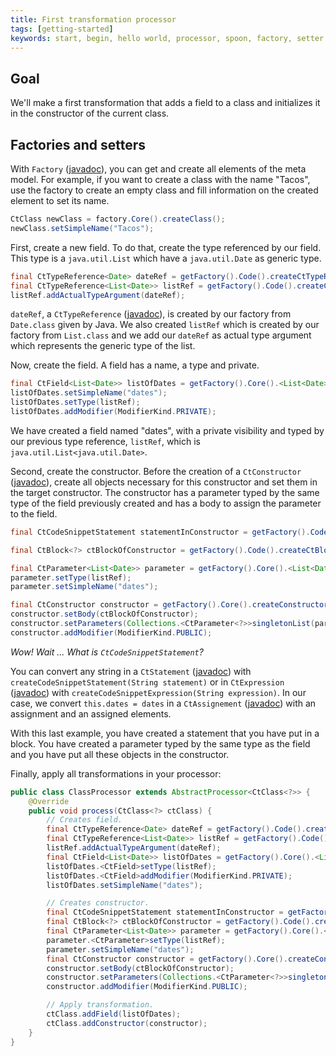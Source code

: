 ```yaml
---
title: First transformation processor
tags: [getting-started]
keywords: start, begin, hello world, processor, spoon, factory, setter
---
```



## Goal


We'll make a first transformation that adds a field to a class
and initializes it in the constructor of the current class.


## Factories and setters

With `Factory` ([javadoc](http://spoon.gforge.inria.fr/mvnsites/spoon-core/spoon-core/apidocs/spoon/reflect/factory/Factory.html)), 
you can get and create all elements of the meta model. For example, if you want 
to create a class with the name "Tacos", use the factory to create an empty class 
and fill information on the created element to set its name.

```java
CtClass newClass = factory.Core().createClass();
newClass.setSimpleName("Tacos");
```

First, create a new field. To do that, create the type referenced by our field. 
This type is a `java.util.List` which have a `java.util.Date` as generic type.

```java
final CtTypeReference<Date> dateRef = getFactory().Code().createCtTypeReference(Date.class);
final CtTypeReference<List<Date>> listRef = getFactory().Code().createCtTypeReference(List.class);
listRef.addActualTypeArgument(dateRef);
```

`dateRef`, a `CtTypeReference` ([javadoc](http://spoon.gforge.inria.fr/mvnsites/spoon-core/spoon-core/apidocs/spoon/reflect/reference/CtTypeReference.html)), 
is created by our factory from `Date.class` given by Java. We also created `listRef` which 
is created by our factory from `List.class` and we add our `dateRef` as actual type argument 
which represents the generic type of the list.

Now, create the field. A field has a name, a type and private.

```java
final CtField<List<Date>> listOfDates = getFactory().Core().<List<Date>>createField();
listOfDates.setSimpleName("dates");
listOfDates.setType(listRef);
listOfDates.addModifier(ModifierKind.PRIVATE);
```

We have created a field named "dates", with a private visibility and typed by our previous type reference, 
`listRef`, which is `java.util.List<java.util.Date>`. 

Second, create the constructor. Before the creation of a `CtConstructor` ([javadoc](http://spoon.gforge.inria.fr/mvnsites/spoon-core/spoon-core/apidocs/spoon/reflect/declaration/CtConstructor.html)), 
create all objects necessary for this constructor and set them in the target constructor. 
The constructor has a parameter typed by the same type of the field previously created 
and has a body to assign the parameter to the field.

```java
final CtCodeSnippetStatement statementInConstructor = getFactory().Code().createCodeSnippetStatement("this.dates = dates");

final CtBlock<?> ctBlockOfConstructor = getFactory().Code().createCtBlock(statementInConstructor);

final CtParameter<List<Date>> parameter = getFactory().Core().<List<Date>>createParameter();
parameter.setType(listRef);
parameter.setSimpleName("dates");

final CtConstructor constructor = getFactory().Core().createConstructor();
constructor.setBody(ctBlockOfConstructor);
constructor.setParameters(Collections.<CtParameter<?>>singletonList(parameter));
constructor.addModifier(ModifierKind.PUBLIC);
```

*Wow! Wait ... What is `CtCodeSnippetStatement`?*

You can convert any string in a `CtStatement` ([javadoc](http://spoon.gforge.inria.fr/mvnsites/spoon-core/spoon-core/apidocs/spoon/reflect/code/CtStatement.html)) 
with `createCodeSnippetStatement(String statement)` or in `CtExpression` ([javadoc](http://spoon.gforge.inria.fr/mvnsites/spoon-core/spoon-core/apidocs/spoon/reflect/code/CtExpression.html)) 
with `createCodeSnippetExpression(String expression)`. In our case, we convert `this.dates = dates` 
in a `CtAssignement` ([javadoc](http://spoon.gforge.inria.fr/mvnsites/spoon-core/spoon-core/apidocs/spoon/reflect/code/CtAssignment.html)) 
with an assignment and an assigned elements.

With this last example, you have created a statement that you have put in a block. 
You have created a parameter typed by the same type as the field and 
you have put all these objects in the constructor.

Finally, apply all transformations in your processor:

```java
public class ClassProcessor extends AbstractProcessor<CtClass<?>> {
	@Override
	public void process(CtClass<?> ctClass) {
		// Creates field.
		final CtTypeReference<Date> dateRef = getFactory().Code().createCtTypeReference(Date.class);
		final CtTypeReference<List<Date>> listRef = getFactory().Code().createCtTypeReference(List.class);
		listRef.addActualTypeArgument(dateRef);
		final CtField<List<Date>> listOfDates = getFactory().Core().<List<Date>>createField();
		listOfDates.<CtField>setType(listRef);
		listOfDates.<CtField>addModifier(ModifierKind.PRIVATE);
		listOfDates.setSimpleName("dates");

		// Creates constructor.
		final CtCodeSnippetStatement statementInConstructor = getFactory().Code().createCodeSnippetStatement("this.dates = dates");
		final CtBlock<?> ctBlockOfConstructor = getFactory().Code().createCtBlock(statementInConstructor);
		final CtParameter<List<Date>> parameter = getFactory().Core().<List<Date>>createParameter();
		parameter.<CtParameter>setType(listRef);
		parameter.setSimpleName("dates");
		final CtConstructor constructor = getFactory().Core().createConstructor();
		constructor.setBody(ctBlockOfConstructor);
		constructor.setParameters(Collections.<CtParameter<?>>singletonList(parameter));
		constructor.addModifier(ModifierKind.PUBLIC);

		// Apply transformation.
		ctClass.addField(listOfDates);
		ctClass.addConstructor(constructor);
	}
}
```